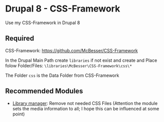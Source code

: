 # Drupal 8 - CSS-Framework
 Use my CSS-Framework in Drupal 8

## Required
CSS-Framework: https://github.com/McBesser/CSS-Framework

In the Drupal Main Path create ```libraries``` if not exist and create and Place folow Folder/Files: ```\libraries\McBesser\CSS-Framework\css\*```

The Folder ```css``` is the Data Folder from CSS-Framework 

## Recommended Modules
- [Library manager](https://www.drupal.org/project/library_manager): Remove not needed CSS Files (Attention the module sets the media information to all; I hope this can be influenced at some point)

